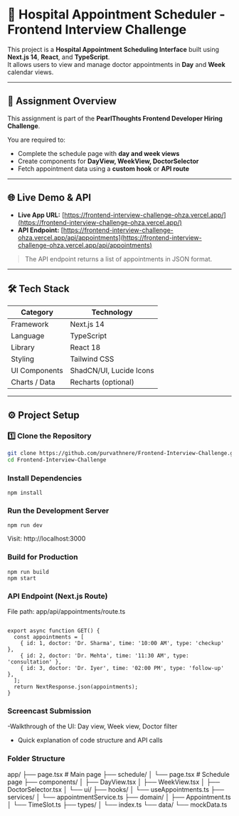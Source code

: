 # 🏥 Hospital Appointment Scheduler - Frontend Interview Challenge

This project is a **Hospital Appointment Scheduling Interface** built using **Next.js 14**, **React**, and **TypeScript**.  
It allows users to view and manage doctor appointments in **Day** and **Week** calendar views.

---

## 🎯 Assignment Overview

This assignment is part of the **PearlThoughts Frontend Developer Hiring Challenge**.  

You are required to:
- Complete the schedule page with **day and week views**
- Create components for **DayView, WeekView, DoctorSelector**
- Fetch appointment data using a **custom hook** or **API route**

---

## 🌐 Live Demo & API

- **Live App URL:** [https://frontend-interview-challenge-ohza.vercel.app/](https://frontend-interview-challenge-ohza.vercel.app/)  
- **API Endpoint:** [https://frontend-interview-challenge-ohza.vercel.app/api/appointments](https://frontend-interview-challenge-ohza.vercel.app/api/appointments)

> The API endpoint returns a list of appointments in JSON format.

---

## 🛠️ Tech Stack

| Category | Technology |
|----------|------------|
| Framework | Next.js 14 |
| Language | TypeScript |
| Library | React 18 |
| Styling | Tailwind CSS |
| UI Components | ShadCN/UI, Lucide Icons |
| Charts / Data | Recharts (optional) |

---

## ⚙️ Project Setup

### 1️⃣ Clone the Repository
```bash
git clone https://github.com/purvathnere/Frontend-Interview-Challenge.git
cd Frontend-Interview-Challenge
 ```
### Install Dependencies
```
npm install

```
### Run the Development Server
```
npm run dev
```


Visit: http://localhost:3000
### Build for Production
```
npm run build
npm start

```

### API Endpoint (Next.js Route)
File path: app/api/appointments/route.ts
```import { NextResponse } from 'next/server';

export async function GET() {
  const appointments = [
    { id: 1, doctor: 'Dr. Sharma', time: '10:00 AM', type: 'checkup' },
    { id: 2, doctor: 'Dr. Mehta', time: '11:30 AM', type: 'consultation' },
    { id: 3, doctor: 'Dr. Iyer', time: '02:00 PM', type: 'follow-up' },
  ];
  return NextResponse.json(appointments);
}
```
### Screencast Submission


-Walkthrough of the UI: Day view, Week view, Doctor filter

- Quick explanation of code structure and API calls


 ### Folder Structure
 app/
├── page.tsx                  # Main page
├── schedule/
│   └── page.tsx              # Schedule page
├── components/
│   ├── DayView.tsx
│   ├── WeekView.tsx
│   ├── DoctorSelector.tsx
│   └── ui/
├── hooks/
│   └── useAppointments.ts
├── services/
│   └── appointmentService.ts
├── domain/
│   ├── Appointment.ts
│   └── TimeSlot.ts
├── types/
│   └── index.ts
└── data/
    └── mockData.ts










